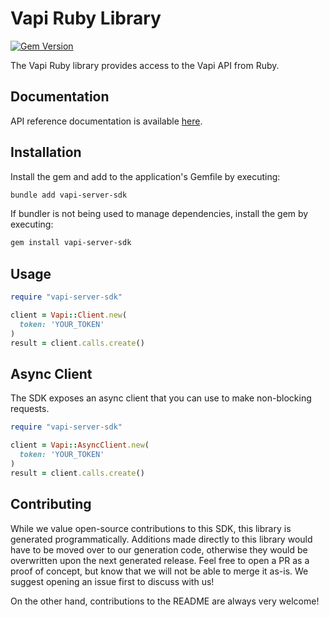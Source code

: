 # Vapi Ruby Library

[![Gem Version](https://img.shields.io/badge/vapi_server_sdk-red?logo=ruby)](https://rubygems.org/gems/vapi-server-sdk)

The Vapi Ruby library provides access to the Vapi API from Ruby.

## Documentation

API reference documentation is available [here](https://docs.vapi.ai/).

## Installation

Install the gem and add to the application's Gemfile by executing:

```sh
bundle add vapi-server-sdk
```

If bundler is not being used to manage dependencies, install the gem by executing:

```sh
gem install vapi-server-sdk
```

## Usage

```ruby
require "vapi-server-sdk"

client = Vapi::Client.new(
  token: 'YOUR_TOKEN'
)
result = client.calls.create()
```

## Async Client 

The SDK exposes an async client that you can use to make non-blocking requests. 

```ruby
require "vapi-server-sdk"

client = Vapi::AsyncClient.new(
  token: 'YOUR_TOKEN'
)
result = client.calls.create()
```


## Contributing

While we value open-source contributions to this SDK, this library is generated programmatically. Additions made directly
to this library would have to be moved over to our generation code, otherwise they would be overwritten upon the next
generated release. Feel free to open a PR as a proof of concept, but know that we will not be able to merge it as-is. 
We suggest opening an issue first to discuss with us!

On the other hand, contributions to the README are always very welcome!
